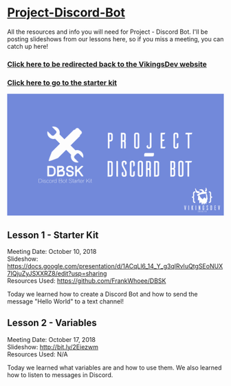 # [Project-Discord-Bot](https://vikingsdev.github.io/resources.html)
All the resources and info you will need for Project - Discord Bot. I'll be posting slideshows from our lessons here, so if you miss a meeting, you can catch up here!

### [Click here to be redirected back to the VikingsDev website](https://vikingsdev.github.io/resources.html)
### [Click here to go to the starter kit](https://github.com/FrankWhoee/DBSK)

![Project - Discord Bot](https://raw.githubusercontent.com/FrankWhoee/DBSK/master/assets/ProjectDiscordBot.png)

## Lesson 1 - Starter Kit
Meeting Date: October 10, 2018<br/>
Slideshow: https://docs.google.com/presentation/d/1ACqLl6_14_Y_g3qlRvIuQtgSEoNUX7IQjuZyJSXXRZ8/edit?usp=sharing <br/>
Resources Used: https://github.com/FrankWhoee/DBSK <br/>

Today we learned how to create a Discord Bot and how to send the message "Hello World" to a text channel!

## Lesson 2 - Variables
Meeting Date: October 17, 2018 <br/>
Slideshow: http://bit.ly/2Eiezwm <br/>
Resources Used: N/A

Today we learned what variables are and how to use them. We also learned how to listen to messages in Discord.
